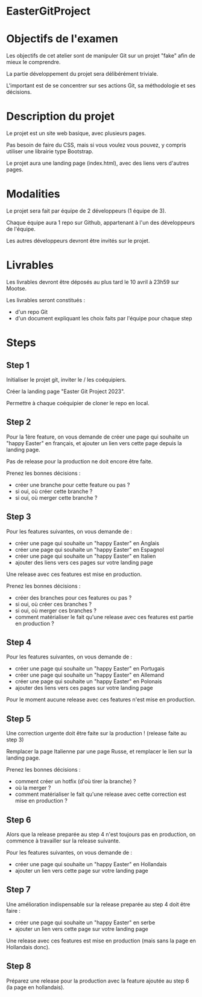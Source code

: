 # EasterGitProject

# Objectifs de l'examen

Les objectifs de cet atelier sont de manipuler Git sur un projet "fake" afin de mieux le comprendre.

La partie développement du projet sera délibérément triviale.

L'important est de se concentrer sur ses actions Git, sa méthodologie et ses décisions.

# Description du projet

Le projet est un site web basique, avec plusieurs pages.

Pas besoin de faire du CSS, mais si vous voulez vous pouvez, y compris utiliser une librairie type Bootstrap.

Le projet aura une landing page (index.html), avec des liens vers d'autres pages.

# Modalities

Le projet sera fait par équipe de 2 développeurs (1 équipe de 3).

Chaque équipe aura 1 repo sur Github, appartenant à l'un des développeurs de l'équipe.

Les autres développeurs devront être invités sur le projet.

# Livrables

Les livrables devront être déposés au plus tard le 10 avril à 23h59 sur Mootse.

Les livrables seront constitués :

- d'un repo Git
- d'un document expliquant les choix faits par l'équipe pour chaque step

# Steps

## Step 1

Initialiser le projet git, inviter le / les coéquipiers.

Créer la landing page "Easter Git Project 2023".

Permettre à chaque coéquipier de cloner le repo en local.

## Step 2

Pour la 1ère feature, on vous demande de créer une page qui souhaite un "happy Easter" en français, et ajouter un lien vers cette page depuis la landing page.

Pas de release pour la production ne doit encore être faite.

Prenez les bonnes décisions :
- créer une branche pour cette feature ou pas ?
- si oui, où créer cette branche ?
- si oui, où merger cette branche ?

## Step 3

Pour les features suivantes, on vous demande de :
- créer une page qui souhaite un "happy Easter" en Anglais
- créer une page qui souhaite un "happy Easter" en Espagnol
- créer une page qui souhaite un "happy Easter" en Italien
- ajouter des liens vers ces pages sur votre landing page

Une release avec ces features est mise en production.

Prenez les bonnes décisions :
- créer des branches pour ces features ou pas ?
- si oui, où créer ces branches ?
- si oui, où merger ces branches ?
- comment matérialiser le fait qu'une release avec ces features est partie en production ?

## Step 4

Pour les features suivantes, on vous demande de :
- créer une page qui souhaite un "happy Easter" en Portugais
- créer une page qui souhaite un "happy Easter" en Allemand
- créer une page qui souhaite un "happy Easter" en Polonais
- ajouter des liens vers ces pages sur votre landing page

Pour le moment aucune release avec ces features n'est mise en production.

## Step 5

Une correction urgente doit être faite sur la production ! (release faite au step 3)

Remplacer la page Italienne par une page Russe, et remplacer le lien sur la landing page.

Prenez les bonnes décisions :
- comment créer un hotfix (d'où tirer la branche) ?
- où la merger ?
- comment matérialiser le fait qu'une release avec cette correction est mise en production ?

## Step 6

Alors que la release preparée au step 4 n'est toujours pas en production, on commence à travailler sur la release suivante.

Pour les features suivantes, on vous demande de :
- créer une page qui souhaite un "happy Easter" en Hollandais
- ajouter un lien vers cette page sur votre landing page

## Step 7

Une amélioration indispensable sur la release preparée au step 4 doit être faire :
- créer une page qui souhaite un "happy Easter" en serbe
- ajouter un lien vers cette page sur votre landing page

Une release avec ces features est mise en production (mais sans la page en Hollandais donc).

## Step 8

Préparez une release pour la production avec la feature ajoutée au step 6 (la page en hollandais).
